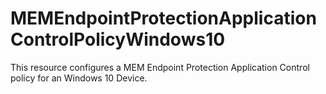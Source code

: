 
# MEMEndpointProtectionApplicationControlPolicyWindows10

This resource configures a MEM Endpoint Protection Application Control policy for an Windows 10 Device.
